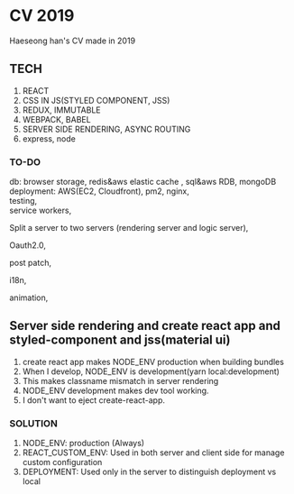 # CV 2019

Haeseong han's CV made in 2019

## TECH

1. REACT
2. CSS IN JS(STYLED COMPONENT, JSS)
3. REDUX, IMMUTABLE
4. WEBPACK, BABEL
5. SERVER SIDE RENDERING, ASYNC ROUTING
6. express, node

### TO-DO

db: browser storage, redis&aws elastic cache , sql&aws RDB, mongoDB  
deployment: AWS(EC2, Cloudfront), pm2, nginx,  
testing,  
service workers,

Split a server to two servers (rendering server and logic server),

Oauth2.0,

post patch,

i18n,

animation,

## Server side rendering and create react app and styled-component and jss(material ui)

1. create react app makes NODE_ENV production when building bundles
2. When I develop, NODE_ENV is development(yarn local:development)
3. This makes classname mismatch in server rendering
4. NODE_ENV development makes dev tool working.
5. I don't want to eject create-react-app.

### SOLUTION

1. NODE_ENV: production (Always)
2. REACT_CUSTOM_ENV: Used in both server and client side for manage custom configuration
3. DEPLOYMENT: Used only in the server to distinguish deployment vs local
